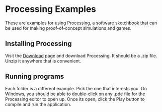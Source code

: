 # Processing Examples

These are examples for using [Processing](https://processing.org/), a software sketchbook that can be used for making proof-of-concept simulations and games.

## Installing Processing

Visit the [Download](https://processing.org/download) page and download Processing.  It should be a .zip file.  Unzip it anywhere that is convenient.

## Running programs

Each folder is a different example.  Pick the one that interests you.  On Windows, you should be able to double-click on any .pde file for the Processing editor to open up.  Once its open, click the Play button to compile and run the application.

